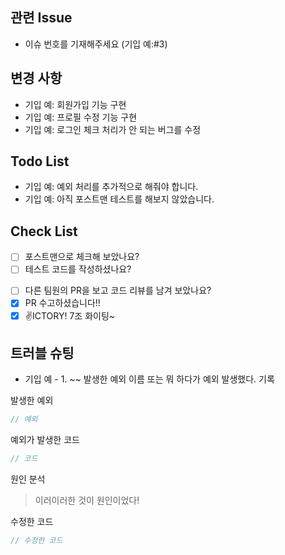 ## 관련 Issue

<!-- 해당 Pull Request와 관련된 Issue를 적습니다. -->

* 이슈 번호를 기재해주세요 (기입 예:#3)

## 변경 사항

<!-- 이 Pull Request에서 어떤 점이 변경되었는지 간단하게 설명해주세요.
화면을 첨부한 설명이 필요한 경우 스크린샷을 첨부해 주세요 -->

* 기입 예: 회원가입 기능 구현
* 기입 예: 프로필 수정 기능 구현
* 기입 예: 로그인 체크 처리가 안 되는 버그를 수정

## Todo List

<!-- 이번 Pull Request 작업에서 아직 처리하지 못한 작업이나  
    추후에 해결해야 될 문제들을 기입해 주세요 -->  

* 기입 예: 예외 처리를 추가적으로 해줘야 합니다.
* 기입 예: 아직 포스트맨 테스트를 해보지 않았습니다.

## Check List

<!-- 기능 구현을 다 했다면? --> 

- [ ] 포스트맨으로 체크해 보았나요?
- [ ] 테스트 코드를 작성하셨나요?

<!-- 기능 구현을 다 못했다면? -->

- [ ] 다른 팀원의 PR을 보고 코드 리뷰를 남겨 보았나요?
- [x] PR 수고하셨습니다!!
- [X] ✌ICTORY! 7조 화이팅~

## 트러블 슈팅

<!-- 있었던 오류나 발생했던 예외에 대해서 기록해 보세요 -->  

* 기입 예 - 1. ~~ 발생한 예외 이름 또는 뭐 하다가 예외 발생했다. 기록

발생한 예외

```java
// 예외
```

예외가 발생한 코드

```java
// 코드
```

원인 분석

> 이러이러한 것이 원인이었다!

수정한 코드

```java
// 수정한 코드
```